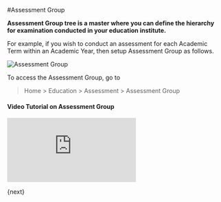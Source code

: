 <!-- add-breadcrumbs -->
#Assessment Group

**Assessment Group tree is a master where you can define the hierarchy for examination conducted in your education institute.**

For example, if you wish to conduct an assessment for each Academic Term within an Academic Year, then setup Assessment Group as follows.

![Assessment Group](/docs/v12/assets/img/education/education-assessment-group.png)

To access the Assessment Group, go to

> Home > Education > Assessment > Assessment Group

#### Video Tutorial on Assessment Group



<div>
    <div class='embed-container'>
        <iframe src='https://www.youtube.com/embed/I1T7Z2JbcP4' frameborder='0' allowfullscreen>
        </iframe>
    </div>
</div>

{next}